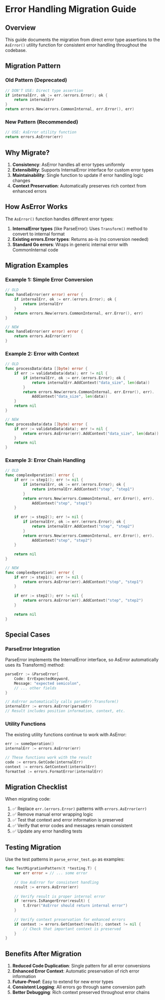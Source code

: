 # Error Handling Migration Guide

## Overview

This guide documents the migration from direct error type assertions to the `AsError()` utility function for consistent error handling throughout the codebase.

## Migration Pattern

### Old Pattern (Deprecated)

```go
// DON'T USE: Direct type assertion
if internalErr, ok := err.(errors.Error); ok {
    return internalErr
}
return errors.New(errors.CommonInternal, err.Error(), err)
```

### New Pattern (Recommended)

```go
// USE: AsError utility function
return errors.AsError(err)
```

## Why Migrate?

1. **Consistency**: AsError handles all error types uniformly
2. **Extensibility**: Supports InternalError interface for custom error types
3. **Maintainability**: Single function to update if error handling logic changes
4. **Context Preservation**: Automatically preserves rich context from enhanced errors

## How AsError Works

The `AsError()` function handles different error types:

1. **InternalError types** (like ParseError): Uses `Transform()` method to convert to internal format
2. **Existing errors.Error types**: Returns as-is (no conversion needed)
3. **Standard Go errors**: Wraps in generic internal error with CommonInternal code

## Migration Examples

### Example 1: Simple Error Conversion

```go
// OLD
func handleError(err error) error {
    if internalErr, ok := err.(errors.Error); ok {
        return internalErr
    }
    return errors.New(errors.CommonInternal, err.Error(), err)
}

// NEW
func handleError(err error) error {
    return errors.AsError(err)
}
```

### Example 2: Error with Context

```go
// OLD
func processData(data []byte) error {
    if err := validateData(data); err != nil {
        if internalErr, ok := err.(errors.Error); ok {
            return internalErr.AddContext("data_size", len(data))
        }
        return errors.New(errors.CommonInternal, err.Error(), err).
            AddContext("data_size", len(data))
    }
    return nil
}

// NEW
func processData(data []byte) error {
    if err := validateData(data); err != nil {
        return errors.AsError(err).AddContext("data_size", len(data))
    }
    return nil
}
```

### Example 3: Error Chain Handling

```go
// OLD
func complexOperation() error {
    if err := step1(); err != nil {
        if internalErr, ok := err.(errors.Error); ok {
            return internalErr.AddContext("step", "step1")
        }
        return errors.New(errors.CommonInternal, err.Error(), err).
            AddContext("step", "step1")
    }
    
    if err := step2(); err != nil {
        if internalErr, ok := err.(errors.Error); ok {
            return internalErr.AddContext("step", "step2")
        }
        return errors.New(errors.CommonInternal, err.Error(), err).
            AddContext("step", "step2")
    }
    
    return nil
}

// NEW
func complexOperation() error {
    if err := step1(); err != nil {
        return errors.AsError(err).AddContext("step", "step1")
    }
    
    if err := step2(); err != nil {
        return errors.AsError(err).AddContext("step", "step2")
    }
    
    return nil
}
```

## Special Cases

### ParseError Integration

ParseError implements the InternalError interface, so AsError automatically uses its Transform() method:

```go
parseErr := &ParseError{
    Code: ErrExpectedKeyword,
    Message: "expected semicolon",
    // ... other fields
}

// AsError automatically calls parseErr.Transform()
internalErr := errors.AsError(parseErr)
// Result includes position information, context, etc.
```

### Utility Functions

The existing utility functions continue to work with AsError:

```go
err := someOperation()
internalErr := errors.AsError(err)

// These functions work with the result
code := errors.GetCode(internalErr)
context := errors.GetContext(internalErr)
formatted := errors.FormatError(internalErr)
```

## Migration Checklist

When migrating code:

1. ✅ Replace `err.(errors.Error)` patterns with `errors.AsError(err)`
2. ✅ Remove manual error wrapping logic
3. ✅ Test that context and error information is preserved
4. ✅ Verify that error codes and messages remain consistent
5. ✅ Update any error handling tests

## Testing Migration

Use the test patterns in `parse_error_test.go` as examples:

```go
func TestMigrationPattern(t *testing.T) {
    var err error = // ... some error
    
    // Use AsError for consistent handling
    result := errors.AsError(err)
    
    // Verify result is proper internal error
    if !errors.IsRangerError(result) {
        t.Error("AsError should return internal error")
    }
    
    // Verify context preservation for enhanced errors
    if context := errors.GetContext(result); context != nil {
        // Check that important context is preserved
    }
}
```

## Benefits After Migration

1. **Reduced Code Duplication**: Single pattern for all error conversions
2. **Enhanced Error Context**: Automatic preservation of rich error information
3. **Future-Proof**: Easy to extend for new error types
4. **Consistent Logging**: All errors go through same conversion path
5. **Better Debugging**: Rich context preserved throughout error chains